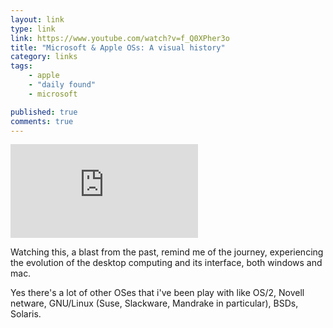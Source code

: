 ```yaml
---
layout: link
type: link
link: https://www.youtube.com/watch?v=f_Q0XPher3o
title: "Microsoft & Apple OSs: A visual history"
category: links
tags: 
    - apple
    - "daily found"
    - microsoft

published: true
comments: true
---
```


<div class='embed-container'><iframe class="embed-container" src="https://www.youtube.com/embed/f_Q0XPher3o" frameborder="0" allow="accelerometer; autoplay; encrypted-media; gyroscope; picture-in-picture" allowfullscreen></iframe></div>

Watching this, a blast from the past, remind me of the journey, experiencing the evolution of the desktop computing and its interface, both windows and mac.

Yes there's a lot of other OSes that i've been play with like OS/2, Novell netware, GNU/Linux (Suse, Slackware, Mandrake in particular), BSDs, Solaris.